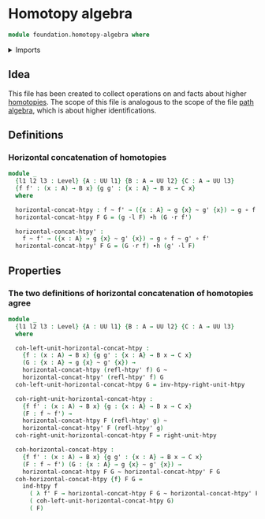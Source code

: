 # Homotopy algebra

```agda
module foundation.homotopy-algebra where
```

<details><summary>Imports</summary>

```agda
open import foundation.homotopy-induction
open import foundation.universe-levels

open import foundation-core.function-types
open import foundation-core.homotopies
open import foundation.whiskering-homotopies-composition
```

</details>

## Idea

This file has been created to collect operations on and facts about higher
[homotopies](foundation-core.homotopies.md). The scope of this file is analogous
to the scope of the file [path algebra](foundation.path-algebra.md), which is
about higher identifications.

## Definitions

### Horizontal concatenation of homotopies

```agda
module _
  {l1 l2 l3 : Level} {A : UU l1} {B : A → UU l2} {C : A → UU l3}
  {f f' : (x : A) → B x} {g g' : {x : A} → B x → C x}
  where

  horizontal-concat-htpy : f ~ f' → ({x : A} → g {x} ~ g' {x}) → g ∘ f ~ g' ∘ f'
  horizontal-concat-htpy F G = (g ·l F) ∙h (G ·r f')

  horizontal-concat-htpy' :
    f ~ f' → ({x : A} → g {x} ~ g' {x}) → g ∘ f ~ g' ∘ f'
  horizontal-concat-htpy' F G = (G ·r f) ∙h (g' ·l F)
```

## Properties

### The two definitions of horizontal concatenation of homotopies agree

```agda
module _
  {l1 l2 l3 : Level} {A : UU l1} {B : A → UU l2} {C : A → UU l3}
  where

  coh-left-unit-horizontal-concat-htpy :
    {f : (x : A) → B x} {g g' : {x : A} → B x → C x}
    (G : {x : A} → g {x} ~ g' {x}) →
    horizontal-concat-htpy (refl-htpy' f) G ~
    horizontal-concat-htpy' (refl-htpy' f) G
  coh-left-unit-horizontal-concat-htpy G = inv-htpy-right-unit-htpy

  coh-right-unit-horizontal-concat-htpy :
    {f f' : (x : A) → B x} {g : {x : A} → B x → C x}
    (F : f ~ f') →
    horizontal-concat-htpy F (refl-htpy' g) ~
    horizontal-concat-htpy' F (refl-htpy' g)
  coh-right-unit-horizontal-concat-htpy F = right-unit-htpy

  coh-horizontal-concat-htpy :
    {f f' : (x : A) → B x} {g g' : {x : A} → B x → C x}
    (F : f ~ f') (G : {x : A} → g {x} ~ g' {x}) →
    horizontal-concat-htpy F G ~ horizontal-concat-htpy' F G
  coh-horizontal-concat-htpy {f} F G =
    ind-htpy f
      ( λ f' F → horizontal-concat-htpy F G ~ horizontal-concat-htpy' F G)
      ( coh-left-unit-horizontal-concat-htpy G)
      ( F)
```

